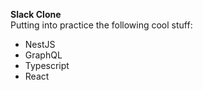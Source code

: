 **Slack Clone**  
Putting into practice the following cool stuff:  

 - NestJS
 - GraphQL
 - Typescript
 - React